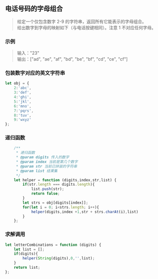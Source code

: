 
## 电话号码的字母组合
> 给定一个仅包含数字 2-9 的字符串，返回所有它能表示的字母组合。     
> 给出数字到字母的映射如下（与电话按键相同）。注意 1 不对应任何字母。

### 示例
> 输入："23"   
> 输出：["ad", "ae", "af", "bd", "be", "bf", "cd", "ce", "cf"]

### 包装数字对应的英文字符串
```javascript 1.8
let obj = {
    2:'abc',
    3:'def',
    4:'ghi',
    5:'jkl',
    6:'mno',
    7:'pqrs',
    8:'tuv',
    9:'wxyz'
};
```
### 递归函数
```javascript 1.8
    /**
     * 递归函数
     * @param digits 传入的数字
     * @param index 当前是第几个数字
     * @param str 当前已拼装的字符串
     * @param list 结果集
     */
    let helper = function (digits,index,str,list) {
        if(str.length === digits.length){
            list.push(str);
            return false;
        }
        let strs = obj[digits[index]];
        for(let i = 0; i<strs.length; i++){
            helper(digits,index +1,str + strs.charAt(i),list)
        }
    };
```
### 求解调用
```javascript 1.8
let letterCombinations = function (digits) {
    let list = [];
    if(digits){
        helper(String(digits),0,'',list);
    }
    return list;
};
```
